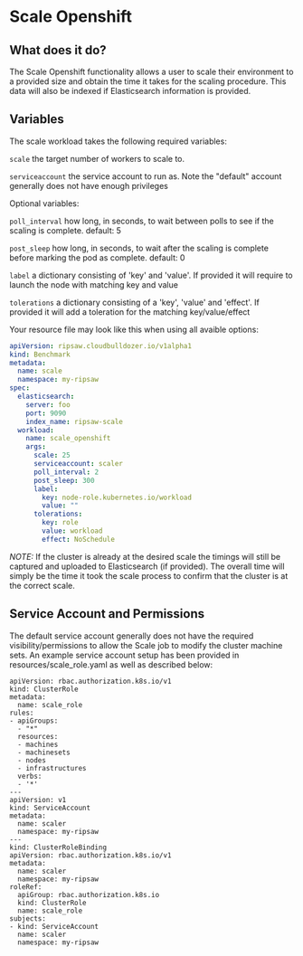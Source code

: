 # Scale Openshift

## What does it do?

The Scale Openshift functionality allows a user to scale their environment to a provided size 
and obtain the time it takes for the scaling procedure. This data will also be indexed if 
Elasticsearch information is provided.

## Variables

The scale workload takes the following required variables:

`scale` the target number of workers to scale to.

`serviceaccount` the service account to run as. Note the "default" account generally does not have enough privileges

Optional variables:

`poll_interval` how long, in seconds, to wait between polls to see if the scaling is complete. default: 5

`post_sleep` how long, in seconds, to wait after the scaling is complete before marking the pod as complete. default: 0

`label` a dictionary consisting of 'key' and 'value'. If provided it will require to launch the node with
        matching key and value

`tolerations` a dictionary consisting of a 'key', 'value' and 'effect'. If provided it will add a toleration
        for the matching key/value/effect

Your resource file may look like this when using all avaible options:

```yaml
apiVersion: ripsaw.cloudbulldozer.io/v1alpha1
kind: Benchmark
metadata:
  name: scale
  namespace: my-ripsaw
spec:
  elasticsearch:
    server: foo
    port: 9090
    index_name: ripsaw-scale
  workload:
    name: scale_openshift
    args:
      scale: 25
      serviceaccount: scaler
      poll_interval: 2
      post_sleep: 300
      label:
        key: node-role.kubernetes.io/workload
        value: ""
      tolerations:
        key: role
        value: workload
        effect: NoSchedule
```

*NOTE:* If the cluster is already at the desired scale the timings will still be captured and uploaded to
Elasticsearch (if provided). The overall time will simply be the time it took the scale process to confirm
that the cluster is at the correct scale.

## Service Account and Permissions

The default service account generally does not have the required visibility/permissions to allow the Scale job
to modify the cluster machine sets. An example service account setup has been provided in resources/scale_role.yaml
as well as described below:

```
apiVersion: rbac.authorization.k8s.io/v1
kind: ClusterRole
metadata:
  name: scale_role
rules:
- apiGroups:
  - "*"
  resources:
  - machines
  - machinesets
  - nodes
  - infrastructures
  verbs:
  - '*'
---
apiVersion: v1
kind: ServiceAccount
metadata:
  name: scaler
  namespace: my-ripsaw
---
kind: ClusterRoleBinding
apiVersion: rbac.authorization.k8s.io/v1
metadata:
  name: scaler
  namespace: my-ripsaw
roleRef:
  apiGroup: rbac.authorization.k8s.io
  kind: ClusterRole
  name: scale_role
subjects:
- kind: ServiceAccount
  name: scaler
  namespace: my-ripsaw
```
